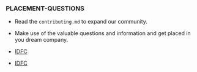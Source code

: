 ### PLACEMENT-QUESTIONS

- Read the `contributing.md` to expand our community.
- Make use of the valuable questions and information and get placed in you dream company.
- [IDFC](./IDFC)

- [IDFC](./IDFC)
